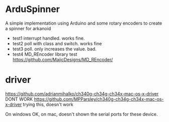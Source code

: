 # ArduSpinner
A simple implementation using Arduino and some rotary encoders to create a spinner for arkanoid

* test1 interrupt handled. works fine.
* test2 poll with class and switch. works fine
* test3 poll. only increases the value. bad.
* test4 MD_REncoder library test https://github.com/MajicDesigns/MD_REncoder/

# driver

https://github.com/adrianmihalko/ch340g-ch34g-ch34x-mac-os-x-driver DONT WORK
https://github.com/MPParsley/ch340g-ch34g-ch34x-mac-os-x-driver trying this, doesn't work

On windows OK, on mac, doesn't shown the serial ports for these device.

